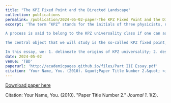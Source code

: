 ```yaml
---
title: "The KPZ Fixed Point and the Directed Landscape"
collection: publications
permalink: /publication/2024-05-02-paper-The KPZ Fixed Point and the Directed Landscape
excerpt: 'The term “KPZ” stands for the initials of three physicists, namely Kardar, Parisi and Zhang, which, in 1986 conjectured the existence of universal scaling behaviours for many random growth processes in the plane.

A process is said to belong to the KPZ universality class if one can associate to it an appropriate “height function” and show that its 3:2:1 (time : space: fluc- tuation) scaling limit, see 1.2, converges to a universal random process, the KPZ fixed point. Alternatively, membership is loosely characterised by having: 1. Local dynamics; 2. A smoothing mechanism; 3. Slope-dependent growth rate (lateral growth); 4. Space-time random forcing with the rapid decay of correlations.

The central object that we will study is the so-called KPZ fixed point, which belongs to the KPZ universality class. Many strides have been made in the last couple of decades in this field, with constructions of the KPZ fixed point from certain processes such as the totally asymmetric simple exclusion process (with arbitrary initial condition) and Brownian last passage percolation.

In this essay, we: 1. delineate the origins of KPZ universality; 2. describe and motivate canonical models; 3. give an overview of recent developments, especially those in the 2018 Dauvergne, Ortmann and Virag (DOV) paper; 4. present the strategy of and key points in the proof of the absolute continuity result of the KPZ fixed point by Sarkar and Virag; 5. conclude with remarks for future directions. The presentation is such that the content is displayed in a way that is as self-contained as possible and aimed at a motivated audience that has mastered the fundamentals of the theory of probability.'
date: 2024-05-02
venue: 'TBD'
paperurl: 'http://academicpages.github.io/files/Part III Essay.pdf'
citation: 'Your Name, You. (2010). &quot;Paper Title Number 2.&quot; <i>Journal 1</i>. 1(2).'
---
```


[Download paper here](http://academicpages.github.io/files/Part_III_Essay.pdf)

Citation: Your Name, You. (2010). "Paper Title Number 2." <i>Journal 1</i>. 1(2).
